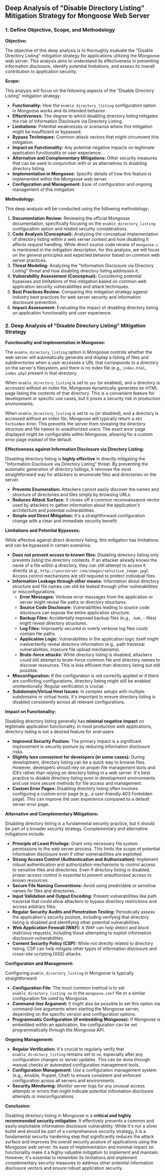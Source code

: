 ## Deep Analysis of "Disable Directory Listing" Mitigation Strategy for Mongoose Web Server

### 1. Define Objective, Scope, and Methodology

**Objective:**

The objective of this deep analysis is to thoroughly evaluate the "Disable Directory Listing" mitigation strategy for applications utilizing the Mongoose web server. This analysis aims to understand its effectiveness in preventing information disclosure, identify potential limitations, and assess its overall contribution to application security.

**Scope:**

This analysis will focus on the following aspects of the "Disable Directory Listing" mitigation strategy:

*   **Functionality:** How the `enable_directory_listing` configuration option in Mongoose works and its intended behavior.
*   **Effectiveness:**  The degree to which disabling directory listing mitigates the risk of Information Disclosure via Directory Listing.
*   **Limitations:**  Potential weaknesses or scenarios where this mitigation might be insufficient or bypassed.
*   **Bypass Techniques:**  Common attack vectors that might circumvent this mitigation.
*   **Impact on Functionality:**  Any potential negative impacts on legitimate application functionality or user experience.
*   **Alternative and Complementary Mitigations:**  Other security measures that can be used in conjunction with or as alternatives to disabling directory listing.
*   **Implementation in Mongoose:** Specific details of how this feature is implemented within the Mongoose web server.
*   **Configuration and Management:** Ease of configuration and ongoing management of this mitigation.

**Methodology:**

This deep analysis will be conducted using the following methodology:

1.  **Documentation Review:**  Reviewing the official Mongoose documentation, specifically focusing on the `enable_directory_listing` configuration option and related security considerations.
2.  **Code Analysis (Conceptual):**  Analyzing the conceptual implementation of directory listing within a web server context and how disabling it affects request handling.  While direct source code review of `mongoose.c` is mentioned in the mitigation description, for this analysis, we will focus on the general principles and expected behavior based on common web server practices.
3.  **Threat Modeling:**  Analyzing the "Information Disclosure via Directory Listing" threat and how disabling directory listing addresses it.
4.  **Vulnerability Assessment (Conceptual):**  Considering potential bypasses and limitations of this mitigation based on common web application security vulnerabilities and attack techniques.
5.  **Best Practices Review:**  Comparing this mitigation strategy against industry best practices for web server security and information disclosure prevention.
6.  **Impact Assessment:**  Evaluating the impact of disabling directory listing on application functionality and user experience.

### 2. Deep Analysis of "Disable Directory Listing" Mitigation Strategy

**Functionality and Implementation in Mongoose:**

The `enable_directory_listing` option in Mongoose controls whether the web server will automatically generate and display a listing of files and subdirectories when a user accesses a URL that corresponds to a directory on the server's filesystem, and there is no index file (e.g., `index.html`, `index.php`) present in that directory.

When `enable_directory_listing` is set to `yes` (or enabled), and a directory is accessed without an index file, Mongoose dynamically generates an HTML page listing the contents of that directory. This is a convenient feature for development or specific use cases, but it poses a security risk in production environments.

When `enable_directory_listing` is set to `no` (or disabled), and a directory is accessed without an index file, Mongoose will typically return a `403 Forbidden` error. This prevents the server from revealing the directory structure and file names to unauthorized users.  The exact error page displayed might be configurable within Mongoose, allowing for a custom error page instead of the default.

**Effectiveness against Information Disclosure via Directory Listing:**

Disabling directory listing is **highly effective** in directly mitigating the "Information Disclosure via Directory Listing" threat. By preventing the automatic generation of directory listings, it removes the most straightforward way for attackers to enumerate files and directories on the server.

*   **Prevents Enumeration:** Attackers cannot easily discover the names and structure of directories and files simply by browsing URLs.
*   **Reduces Attack Surface:**  It closes off a common reconnaissance vector used by attackers to gather information about the application's architecture and potential vulnerabilities.
*   **Simple and Direct Mitigation:**  It's a straightforward configuration change with a clear and immediate security benefit.

**Limitations and Potential Bypasses:**

While effective against direct directory listing, this mitigation has limitations and can be bypassed in certain scenarios:

*   **Does not prevent access to known files:** Disabling directory listing only prevents *listing* the directory contents. If an attacker already knows the name of a file within a directory, they can still attempt to access it directly (e.g., `http://yourserver.com/images/sensitive_image.jpg`).  Access control mechanisms are still required to protect individual files.
*   **Information Leakage through other means:**  Information about directory structure and file names can still be leaked through other vulnerabilities or misconfigurations:
    *   **Error Messages:** Verbose error messages from the application or server might reveal file paths or directory structures.
    *   **Source Code Disclosure:** Vulnerabilities leading to source code disclosure can expose the entire application structure.
    *   **Backup Files:**  Accidentally exposed backup files (e.g., `.bak`, `~` files) might reveal directory structures.
    *   **Log Files:**  Improperly secured or overly verbose log files could contain file paths.
    *   **Application Logic:**  Vulnerabilities in the application logic itself might inadvertently reveal directory information (e.g., path traversal vulnerabilities, insecure file upload mechanisms).
    *   **Brute-force attacks:** While directory listing is disabled, attackers could still attempt to brute-force common file and directory names to discover resources. This is less efficient than directory listing but still possible.
*   **Misconfiguration:**  If the configuration is not correctly applied or if there are conflicting configurations, directory listing might still be enabled unintentionally. Regular verification is crucial.
*   **Subdomain/Virtual Host Issues:** In complex setups with multiple subdomains or virtual hosts, it's important to ensure directory listing is disabled consistently across all relevant configurations.

**Impact on Functionality:**

Disabling directory listing generally has **minimal negative impact** on legitimate application functionality. In most production web applications, directory listing is not a desired feature for end-users.

*   **Improved Security Posture:** The primary impact is a significant improvement in security posture by reducing information disclosure risks.
*   **Slightly less convenient for developers (in some cases):**  During development, directory listing can be a quick way to browse files. However, developers should rely on proper file management tools and IDEs rather than relying on directory listing in a web server.  It's best practice to disable directory listing even in development environments and use more secure methods for file access and management.
*   **Custom Error Pages:**  Disabling directory listing often involves configuring a custom error page (e.g., a user-friendly 403 Forbidden page). This can improve the user experience compared to a default server error page.

**Alternative and Complementary Mitigations:**

Disabling directory listing is a fundamental security practice, but it should be part of a broader security strategy. Complementary and alternative mitigations include:

*   **Principle of Least Privilege:**  Grant only necessary file system permissions to the web server process. This limits the scope of potential information disclosure even if other vulnerabilities are exploited.
*   **Strong Access Control (Authentication and Authorization):** Implement robust authentication and authorization mechanisms to control access to sensitive files and directories.  Even if directory listing is disabled, proper access control is essential to prevent unauthorized access to known resources.
*   **Secure File Naming Conventions:** Avoid using predictable or sensitive names for files and directories.
*   **Input Validation and Output Encoding:**  Prevent vulnerabilities like path traversal that could allow attackers to bypass directory restrictions and access arbitrary files.
*   **Regular Security Audits and Penetration Testing:**  Periodically assess the application's security posture, including verifying that directory listing is disabled and identifying other potential vulnerabilities.
*   **Web Application Firewall (WAF):** A WAF can help detect and block malicious requests, including those attempting to exploit information disclosure vulnerabilities.
*   **Content Security Policy (CSP):** While not directly related to directory listing, CSP can help mitigate other types of information disclosure and cross-site scripting (XSS) attacks.

**Configuration and Management:**

Configuring `enable_directory_listing` in Mongoose is typically straightforward:

*   **Configuration File:**  The most common method is to set `enable_directory_listing no` in the `mongoose.conf` file or a similar configuration file used by Mongoose.
*   **Command-line Argument:**  It might also be possible to set this option via command-line arguments when starting the Mongoose server, depending on the specific version and configuration options.
*   **Programmatic Configuration (if embedding Mongoose):** If Mongoose is embedded within an application, the configuration can be set programmatically through the Mongoose API.

**Ongoing Management:**

*   **Regular Verification:**  It's crucial to regularly verify that `enable_directory_listing` remains set to `no`, especially after any configuration changes or server updates. This can be done through manual checks or automated configuration management tools.
*   **Configuration Management:**  Use a configuration management system (e.g., Ansible, Puppet, Chef) to ensure consistent and enforced configuration across all servers and environments.
*   **Security Monitoring:**  Monitor server logs for any unusual access attempts or errors that might indicate potential information disclosure attempts or misconfigurations.

**Conclusion:**

Disabling directory listing in Mongoose is a **critical and highly recommended security mitigation**. It effectively prevents a common and easily exploitable information disclosure vulnerability. While it's not a silver bullet and should be part of a comprehensive security strategy, it is a fundamental security hardening step that significantly reduces the attack surface and improves the overall security posture of applications using the Mongoose web server.  Its ease of implementation and minimal impact on functionality make it a highly valuable mitigation to implement and maintain.  However, it's essential to remember its limitations and implement complementary security measures to address other potential information disclosure vectors and ensure robust application security.